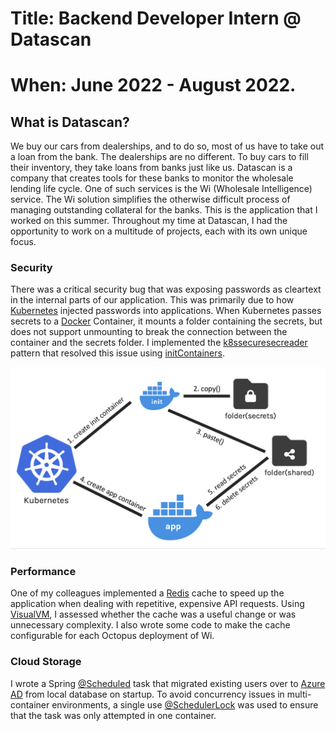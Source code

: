 # Title: Backend Developer Intern @ Datascan

# When: June 2022 - August 2022.

#####

## What is Datascan?

We buy our cars from dealerships, and to do so, most of us have to take out a
loan from the bank. The dealerships are no different. To buy cars to fill their
inventory, they take loans from banks just like us. Datascan is a company that
creates tools for these banks to monitor the wholesale lending life cycle. One
of such services is the Wi (Wholesale Intelligence) service. The Wi solution
simplifies the otherwise difficult process of managing outstanding collateral
for the banks. This is the application that I worked on this summer. Throughout
my time at Datascan, I had the opportunity to work on a multitude of projects,
each with its own unique focus.

### Security

There was a critical security bug that was exposing passwords as cleartext in
the internal parts of our application. This was primarily due to how
[Kubernetes](https://kubernetes.io) injected passwords into applications. When
Kubernetes passes secrets to a [Docker](https://www.docker.com) Container, it
mounts a folder containing the secrets, but does not support unmounting to break
the connection between the container and the secrets folder. I implemented the
[k8ssecuresecreader](https://github.com/rahulagnihotri/k8ssecuresecreader)
pattern that resolved this issue using [initContainers](https://www.docker.com).

![Kubernetes Bug](../../../public/Images/DatascanKubernetes.png)

### Performance

One of my colleagues implemented a [Redis](https://redis.io) cache to speed up
the application when dealing with repetitive, expensive API requests. Using
[VisualVM](https://visualvm.github.io), I assessed whether the cache was a
useful change or was unnecessary complexity. I also wrote some code to make the
cache configurable for each Octopus deployment of Wi.

### Cloud Storage

I wrote a Spring
[@Scheduled](https://docs.spring.io/spring-framework/docs/current/javadoc-api/org/springframework/scheduling/annotation/Scheduled.html)
task that migrated existing users over to
[Azure AD](https://azure.microsoft.com/en-us/services/active-directory/) from
local database on startup. To avoid concurrency issues in multi-container
environments, a single use
[@SchedulerLock](https://github.com/lukas-krecan/ShedLock) was used to ensure
that the task was only attempted in one container.
